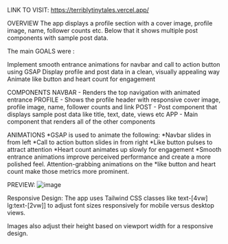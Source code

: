 LINK TO VISIT: https://terriblytinytales.vercel.app/

OVERVIEW
The app displays a profile section with a cover image, profile image, name, follower counts etc. Below that it shows multiple post components with sample post data.

The main GOALS were :

Implement smooth entrance animations for navbar and call to action button using GSAP
Display profile and post data in a clean, visually appealing way
Animate like button and heart count for engagement


COMPONENTS
NAVBAR - Renders the top navigation with animated entrance
PROFILE - Shows the profile header with responsive cover image, profile image, name, follower counts and link
POST - Post component that displays sample post data like title, text, date, views etc
APP - Main component that renders all of the other components



ANIMATIONS
*GSAP is used to animate the following:
*Navbar slides in from left
*Call to action button slides in from right
*Like button pulses to attract attention
*Heart count animates up slowly for engagement
*Smooth entrance animations improve perceived performance and create a more polished feel. Attention-grabbing animations on the *like button and heart count make those metrics more prominent.

PREVIEW:
![image](https://github.com/Madhukar-Reddy2002/TTT/assets/104265607/42711ac0-b750-482a-8042-1e027c573d2a) 


Responsive Design:
The app uses Tailwind CSS classes like text-[4vw] lg:text-[2vw]] to adjust font sizes responsively for mobile versus desktop views.

Images also adjust their height based on viewport width for a responsive design.
